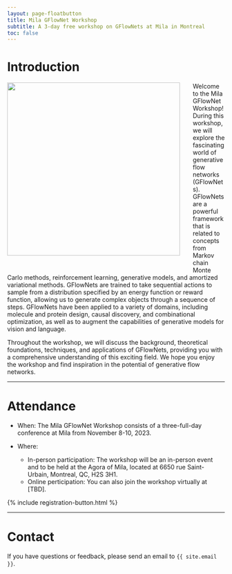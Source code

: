 ```yaml
---
layout: page-floatbutton
title: Mila GFlowNet Workshop
subtitle: A 3-day free workshop on GFlowNets at Mila in Montreal
toc: false
---
```


# Introduction

<img src="{{ site.logo }}" style="width:400px;vertical-align:middle;padding-right:30px;padding-bottom:30px;float:left">

Welcome to the Mila GFlowNet Workshop! During this workshop, we will explore the fascinating world of generative flow networks (GFlowNets). GFlowNets are a powerful framework that is related to concepts from Markov chain Monte Carlo methods, reinforcement learning, generative models, and amortized variational methods. GFlowNets are trained to take sequential actions to sample from a distribution specified by an energy function or reward function, allowing us to generate complex objects through a sequence of steps. GFlowNets have been applied to a variety of domains, including molecule and protein design, causal discovery, and combinational optimization, as well as to augment the capabilities of generative models for vision and language.

Throughout the workshop, we will discuss the background, theoretical foundations, techniques, and applications of GFlowNets, providing you with a comprehensive understanding of this exciting field. We hope you enjoy the workshop and find inspiration in the potential of generative flow networks.

---

# Attendance

- When: The Mila GFlowNet Workshop consists of a three-full-day conference at Mila from November 8-10, 2023.

- Where:

  - In-person participation: The workshop will be an in-person event and to be held at the Agora of Mila, located at 6650 rue Saint-Urbain, Montreal, QC, H2S 3H1.
  - Online perticipation: You can also join the workshop virtually at [TBD].

{% include registration-button.html %}

---

# Contact

If you have questions or feedback, please send an email to `{{ site.email }}`.
